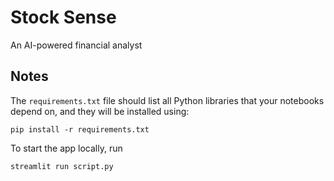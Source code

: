 # Stock Sense
An AI-powered financial analyst

## Notes
The `requirements.txt` file should list all Python libraries that your notebooks
depend on, and they will be installed using:

```
pip install -r requirements.txt
```
To start the app locally, run

```
streamlit run script.py
```
